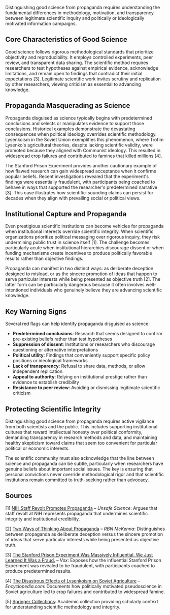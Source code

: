 Distinguishing good science from propaganda requires understanding the fundamental differences in methodology, motivation, and transparency between legitimate scientific inquiry and politically or ideologically motivated information campaigns.

## Core Characteristics of Good Science

Good science follows rigorous methodological standards that prioritize objectivity and reproducibility. It employs controlled experiments, peer review, and transparent data sharing. The scientific method requires researchers to test hypotheses against empirical evidence, acknowledge limitations, and remain open to findings that contradict their initial expectations [3]. Legitimate scientific work invites scrutiny and replication by other researchers, viewing criticism as essential to advancing knowledge.

## Propaganda Masquerading as Science

Propaganda disguised as science typically begins with predetermined conclusions and selects or manipulates evidence to support those conclusions. Historical examples demonstrate the devastating consequences when political ideology overrides scientific methodology. Lysenkoism in the Soviet Union exemplifies this phenomenon, where Trofim Lysenko's agricultural theories, despite lacking scientific validity, were promoted because they aligned with Communist ideology. This resulted in widespread crop failures and contributed to famines that killed millions [4].

The Stanford Prison Experiment provides another cautionary example of how flawed research can gain widespread acceptance when it confirms popular beliefs. Recent investigations revealed that the experiment's findings were essentially fraudulent, with participants being coached to behave in ways that supported the researcher's predetermined narrative [3]. This case illustrates how scientific-sounding claims can persist for decades when they align with prevailing social or political views.

## Institutional Capture and Propaganda

Even prestigious scientific institutions can become vehicles for propaganda when institutional interests override scientific integrity. When scientific organizations prioritize political messaging over rigorous inquiry, they risk undermining public trust in science itself [1]. The challenge becomes particularly acute when institutional hierarchies discourage dissent or when funding mechanisms create incentives to produce politically favorable results rather than objective findings.

Propaganda can manifest in two distinct ways: as deliberate deception designed to mislead, or as the sincere promotion of ideas that happen to serve particular interests while being presented as objective truth [2]. The latter form can be particularly dangerous because it often involves well-intentioned individuals who genuinely believe they are advancing scientific knowledge.

## Key Warning Signs

Several red flags can help identify propaganda disguised as science:

- **Predetermined conclusions**: Research that seems designed to confirm pre-existing beliefs rather than test hypotheses
- **Suppression of dissent**: Institutions or researchers who discourage questioning or alternative interpretations
- **Political utility**: Findings that conveniently support specific policy positions or ideological frameworks
- **Lack of transparency**: Refusal to share data, methods, or allow independent replication
- **Appeal to authority**: Relying on institutional prestige rather than evidence to establish credibility
- **Resistance to peer review**: Avoiding or dismissing legitimate scientific criticism

## Protecting Scientific Integrity

Distinguishing good science from propaganda requires active vigilance from both scientists and the public. This includes supporting institutional cultures that reward intellectual honesty over political conformity, demanding transparency in research methods and data, and maintaining healthy skepticism toward claims that seem too convenient for particular political or economic interests.

The scientific community must also acknowledge that the line between science and propaganda can be subtle, particularly when researchers have genuine beliefs about important social issues. The key is ensuring that personal convictions never override methodological rigor and that scientific institutions remain committed to truth-seeking rather than advocacy.

## Sources

[1] [NIH Staff Revolt Promotes Propaganda](https://unsafescience.substack.com/p/nih-staff-revolt-promotes-propaganda) – *Unsafe Science*: Argues that staff revolt at NIH represents propaganda that undermines scientific integrity and institutional credibility.

[2] [Two Ways of Thinking About Propaganda](https://rbnmckenna86.substack.com/p/two-ways-of-thinking-about-propaganda) – *RBN McKenna*: Distinguishes between propaganda as deliberate deception versus the sincere promotion of ideas that serve particular interests while being presented as objective truth.

[3] [The Stanford Prison Experiment Was Massively Influential. We Just Learned It Was a Fraud.](https://www.vox.com/2018/6/13/17449118/stanford-prison-experiment-fraud-psychology-replication) – *Vox*: Exposes how the influential Stanford Prison Experiment was revealed to be fraudulent, with participants coached to produce predetermined results.

[4] [The Disastrous Effects of Lysenkoism on Soviet Agriculture](https://www.encyclopedia.com/science/encyclopedias-almanacs-transcripts-and-maps/disastrous-effects-lysenkoism-soviet-agriculture) – *Encyclopedia.com*: Documents how politically motivated pseudoscience in Soviet agriculture led to crop failures and contributed to widespread famine.

[5] [Springer Collections](https://link.springer.com/collections/bhfgdibiac): Academic collection providing scholarly context for understanding scientific methodology and integrity.